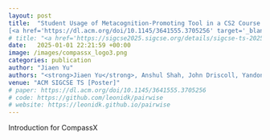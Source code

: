 ```yaml
---
layout: post
title:  "Student Usage of Metacognition-Promoting Tool in a CS2 Course and its Relationship with Performance 
[<a href='https://dl.acm.org/doi/10.1145/3641555.3705256' target='_blank'>paper</a>]"
# title: "<a href='https://sigcse2025.sigcse.org/details/sigcse-ts-2025-posters/158/Student-Usage-of-Metacognition-Promoting-Tool-in-a-CS2-Course-and-its-Relationship-wi' target='_blank'>Student Usage of Metacognition-Promoting Tool in a CS2 Course and its Relationship with Performance</a>"
date:   2025-01-01 22:21:59 +00:00
image: /images/compassx_logo3.png
categories: publication
author: "Jiaen Yu"
authors: "<strong>Jiaen Yu</strong>, Anshul Shah, John Driscoll, Yandong Xiang, Xingyin Xu, Sophia Krause-Levy, Soohyun Nam Liao"
venue: "ACM SIGCSE TS [Poster]"
# paper: https://dl.acm.org/doi/10.1145/3641555.3705256
# code: https://github.com/leonidk/pairwise
# website: https://leonidk.github.io/pairwise
---
```

Introduction for CompassX